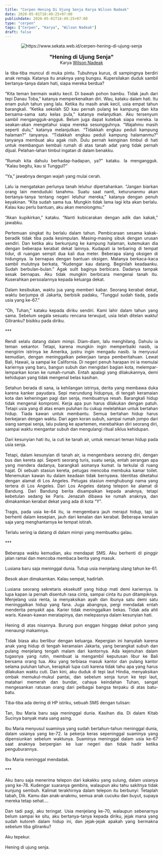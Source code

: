 ```yaml
---
title: "Cerpen Hening Di Ujung Senja Karya Wilson Nadeak"
date: 2020-05-01T18:49:25+07:00
publishdate: 2020-05-01T18:49:25+07:00
type: "cerpen"
tags: ["Cerpen", "Karya", "Wilson Nadeak"]
draft: false
---
```


<div dir="ltr" style="text-align: left;" trbidi="on"><div style="text-align: justify;"><div class="separator" style="clear: both; text-align: center;"><img alt="https://www.sekata.web.id/cerpen-hening-di-ujung-senja" border="0" data-original-height="300" data-original-width="650" src="https://1.bp.blogspot.com/-LgAFV9Ke7OI/Xqz7yileznI/AAAAAAAAV4c/p2FhI2nMWC45OpHPysxc-t-RiwqxBYa_ACLcBGAsYHQ/s1600/senja.jpg" /></div><div class="separator" style="clear: both; text-align: center;"><br /></div><div style="text-align: center;"><b><span style="font-size: large;">"Hening di Ujung Senja"</span></b></div><div style="text-align: center;">Karya <a href="https://iph.or.id/penulis/wilson-nadeak/" target="_blank">Wilson Nadeak</a></div><br /><div style="text-align: justify;">Ia tiba-tiba muncul di muka pintu. Tubuhnya kurus, di sampingnya berdiri anak remaja. Katanya itu anaknya yang bungsu. Kupersilakan duduk sambil bertanya-tanya dalam hati, siapa mereka berdua?<br />
<br />
“Kita teman bermain waktu kecil. Di bawah pohon bambu. Tidak jauh dari tepi Danau Toba,” katanya memperkenalkan diri. Wau, kataku dalam hati. Itu enam puluh tahun yang lalu. Ketika itu masih anak kecil, usia empat tahun barangkali. “Ketika sekolah SD kau pernah pulang ke kampung dan kita bersama-sama satu kelas pula,” katanya melanjutkan. Aku tersenyum sambil mengangguk-angguk. Belum juga dapat kutebak siapa mereka. Ia seakan-akan mengetahui siapa mereka sesungguhnya. “Wajahmu masih seperti dulu,” katanya melanjutkan. “Tidakkah engkau peduli kampung halaman?” tanyanya. “Tidakkah engkau peduli kampung halamanmu?” tanyanya membuat aku agak risih. Dulu pernah keinginan timbul di hati untuk membangun kembali rumah di atas tanah adat yang tidak pernah dijual. Pelahan-lahan timbul ingatan di dalam benakku.<br />
<br />
“Rumah kita dahulu berhadap-hadapan, ya?” kataku. Ia mengangguk. “Kalau begitu, kau si Tunggul?”<br />
<br />
“Ya,” jawabnya dengan wajah yang mulai cerah.<br />
<br />
Lalu ia mengatakan perlunya tanah leluhur dipertahankan. “Jangan biarkan orang lain menduduki tanahmu. Suatu saat nanti, keturunanmu akan bertanya-tanya tentang negeri leluhur mereka,” katanya dengan penuh keyakinan. “Kita sudah sama tua. Mungkin tidak lama lagi kita akan berlalu. Kalau kau perlu bantuan, aku akan menolongmu.”<br />
<br />
“Akan kupikirkan,” kataku. “Nanti kubicarakan dengan adik dan kakak,” jawabku.<br />
<br />
Pertemuan singkat itu berlalu dalam tahun. Pembicaraan sesama kakak-beradik tidak tiba pada kesimpulan. Masing-masing sibuk dengan urusan sendiri. Dan ketika aku berkunjung ke kampung halaman, kutemukan dia dengan beberapa kerabat dekat lainnya. Kudapati ia terbaring di tempat tidur, di ruangan sempit dua kali dua meter. Beberapa slang oksigen di hidungnya. Ia bernapas dengan bantuan oksigen. Matanya berkaca-kaca sambil mulutnya berkata, “Kudengar kau datang. Beginilah keadaanku. Sudah berbulan-bulan.” Agak sulit baginya berbicara. Dadanya tampak sesak bernapas. Aku tidak mungkin berbicara mengenai tanah itu. Kuserahkan persoalannya kepada keluarga dekat.<br />
<br />
Dalam kesibukan, waktu jua yang memberi kabar. Seorang kerabat dekat, waktu berjumpa di Jakarta, berbisik padaku, “Tunggul sudah tiada, pada usia yang ke-67.”<br />
<br />
“Oh, Tuhan,” kataku kepada diriku sendiri. Kami lahir dalam tahun yang sama. Sebelum segala sesuatu rencana terwujud, usia telah ditelan waktu! Giliranku? bisikku pada diriku.<br />
<br />
***<br />
<br />
Rendi selalu datang dalam mimpi. Diam-diam, lalu menghilang. Dahulu ia teman sekantor. Tetapi, karena mungkin ingin memperbaiki nasib, ia mengirim istrinya ke Amerika, justru ingin mengadu nasib. Ia menyusul kemudian, dengan meninggalkan pekerjaan tanpa pemberitahuan. Lewat Bali, Hawaii, ia sampai ke California. Di negeri penuh harapan ini ia memulai kariernya yang baru, bangun subuh dan mengidari bagian kota, melempar-lemparkan koran ke rumah-rumah. Entah apalagi yang dilakukannya, demi kehidupan yang tidak mengenal belas kasihan.<br />
<br />
Setahun berada di sana, ia kehilangan istrinya, derita yang membawa duka karena kanker payudara. Sepi merundung hidupnya, di tengah keramaian kota dan keheningan pagi dan senja, membuatnya resah. Barangkali hidup tidak mengenal kompromi. Kerja apa pun harus dilakukan dengan patuh. Tetapi usia yang di atas enam puluhan itu cukup melelahkan untuk bertahan hidup. Tiada kawan untuk membantu. Semua bertahan hidup harus berkejaran dengan waktu. Dari agen koran subuh, sampai rumah jompo dari siang sampai senja, lalu pulang ke apartemen, merebahkan diri seorang diri, sampai waktu mengantar subuh dan mengulangi ritual siklus kehidupan.<br />
<br />
Dari kesunyian hati itu, ia cuti ke tanah air, untuk mencari teman hidup pada usia senja.<br />
<br />
Tetapi, dalam kesunyian di tanah air, ia mengembara seorang diri, dengan bus dan kereta api. Seperti seorang turis, suatu senja, entah serangan apa yang mendera dadanya, barangkali asmanya kumat. Ia terkulai di ruang hajat. Di sebuah stasiun kereta, petugas mencoba membuka kamar toilet. Menemukan kawan itu dalam keadaan tidak bernyawa. Identitas diketahui dengan alamat di Los Angeles. Petugas stasiun menghubungi nama yang tertera di Los Angeles. Dari Los Angeles datang telepon ke alamat di Bandung. Dari Bandung berita disampaikan kepada anaknya, tetapi kebetulan sedang ke Paris. Jenazah dibawa ke rumah anaknya, dan dimakamkan kerabat dekat yang ada di kota “Y”.<br />
<br />
Tragis, pada usia ke-64 itu, ia mengembara jauh merajut hidup, tapi ia berhenti dalam kesepian, jauh dari kenalan dan kerabat. Beberapa kenalan saja yang menghantarnya ke tempat istirah.<br />
<br />
Terlalu sering ia datang di dalam mimpi yang membuatku galau.<br />
<br />
***<br />
<br />
Beberapa waktu kemudian, aku mendapat SMS. Aku berhenti di pinggir jalan ramai dan mencoba membaca berita yang masuk.<br />
<br />
Lusiana baru saja meninggal dunia. Tutup usia menjelang ulang tahun ke-61.<br />
<br />
Besok akan dimakamkan. Kalau sempat, hadirlah.<br />
<br />
Lusiana seorang sekretaris eksekutif yang hidup mati demi kariernya. Ia lupa kapan ia pernah disentuh rasa cinta, sampai cinta itu pun ditampiknya. Menjelang usia renta, ia menyaksikan ayah dan ibunya satu demi satu meninggalkan hidup yang fana. Juga abangnya, pergi mendadak entah menderita penyakit apa. Karier tidak meninggalkan bekas. Tidak ada ahli waris. Kawan-kawan meratapinya, dan melepasnya dalam kesunyian hati.<br />
<br />
Hening di atas nisannya. Burung pun enggan hinggap dekat pohon yang menaungi makamnya.<br />
<br />
Tidak biasa aku berlibur dengan keluarga. Kepergian ini hanyalah karena anak yang hidup di tengah keramaian Jakarta, yang berangkat subuh dan pulang menjelang tengah malam dari kantornya. Ada kejenuhan dalam tugasnya yang rutin, membuat ia mengambil keputusan libur ke Bali bersama orang tua. Aku yang terbiasa masuk kantor dan pulang kantor selama puluhan tahun, kerapkali lupa cuti karena tidak tahu apa yang harus dilakukan waktu cuti. Dan kini, aku duduk di tepi laut Hindia, menyaksikan ombak memukul-mukul pantai, dan sebelum senja turun ke tepi laut, matahari memerah dan bundar, cahaya keindahan Tuhan, sangat mengesankan ratusan orang dari pelbagai bangsa terpaku di atas batu-batu.<br />
<br />
Tiba-tiba ada dering di HP istriku, sebuah SMS dengan tulisan:<br />
<br />
Tan, Ibu Maria baru saja meninggal dunia. Kasihan dia. Di dalam Kitab Sucinya banyak mata uang asing.<br />
<br />
Ibu Maria menyusul suaminya yang sudah bertahun-tahun meninggal dunia, dalam usianya yang ke-72. Ia pekerja keras sepeninggal suaminya yang dipensiunkan sebelum waktunya. Suaminya meninggal dalam usia ke-67 saat anaknya berpergian ke luar negeri dan tidak hadir ketika penguburannya.<br />
<br />
Ibu Maria meninggal mendadak.<br />
<br />
***<br />
<br />
Aku baru saja menerima telepon dari kakakku yang sulung, dalam usianya yang ke-78. Kudengar suaranya gembira, walaupun aku tahu sakitnya tidak kunjung sembuh. Kalimat terakhirnya dalam telepon itu berbunyi: Tetaplah tabah, Dik. Kamu dan anak-anakmu, semua anak cucuku dan buyut, supaya mereka tetap sehat….<br />
<br />
Dan tadi pagi, aku teringat. Usia menjelang ke-70, walaupun sebenarnya belum sampai ke situ, aku bertanya-tanya kepada diriku, jejak mana yang sudah kutoreh dalam hidup ini, dan jejak-jejak apakah yang bermakna sebelum tiba giliranku?<br />
<br />
Aku tepekur.<br />
<br />
Hening di ujung senja.</div></div>
